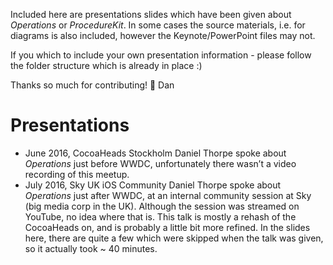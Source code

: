 Included here are presentations slides which have been given about _Operations_ or _ProcedureKit_. In some cases the source materials, i.e. for diagrams is also included, however the Keynote/PowerPoint files may not. 

If you which to include your own presentation information - please follow the folder structure which is already in place :)

Thanks so much for contributing! 💚
Dan

# Presentations

- June 2016, CocoaHeads Stockholm
    Daniel Thorpe spoke about _Operations_ just before WWDC, unfortunately there wasn’t a video recording of this meetup.
- July 2016, Sky UK iOS Community
    Daniel Thorpe spoke about _Operations_ just after WWDC, at an internal community session at Sky (big media corp in the UK). Although the session was streamed on YouTube, no idea where that is. This talk is mostly a rehash of the CocoaHeads on, and is probably a little bit more refined. In the slides here, there are quite a few which were skipped when the talk was given, so it actually took ~ 40 minutes.